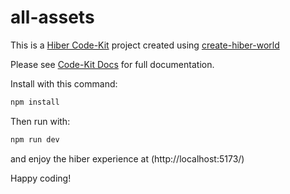 # all-assets

This is a [Hiber Code-Kit](https://github.com/HiberWorld/codekit) project created using [create-hiber-world](https://github.com/HiberWorld/codekit/packages/create-hiber-world)

Please see [Code-Kit Docs](https://hiberworld.github.io/codekit/) for full documentation.

Install with this command:

```bash
npm install
```

Then run with:

```bash
npm run dev
```

and enjoy the hiber experience at
(http://localhost:5173/)

Happy coding!
